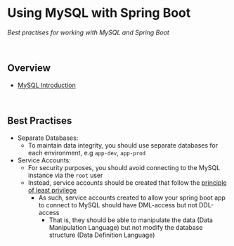 # Using MySQL with Spring Boot
*Best practises for working with MySQL and Spring Boot*

<br>

## Overview
* [MySQL Introduction](./res/IntroductionToMySQL.pdf)

<br>

## Best Practises
* Separate Databases:
    * To maintain data integrity, you should use separate databases for each environment, e.g `app-dev`, `app-prod`
* Service Accounts:
    * For security purposes, you should avoid connecting to the MySQL instance via the `root` user
    * Instead, service accounts should be created that follow the [principle of least privilege](https://csrc.nist.gov/glossary/term/least_privilege#:~:text=Definition(s)%3A,needs%20to%20perform%20its%20function.)
        * As such, service accounts created to allow your spring boot app to connect to MySQL should have DML-access but not DDL-access
            * That is, they should be able to manipulate the data (Data Manipulation Language) but not modify the database structure (Data Definition Language)
